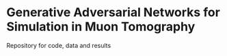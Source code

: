 # Generative Adversarial Networks for Simulation in Muon Tomography

Repository for code, data and results
